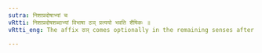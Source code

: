 ```yaml
---
sutra: निशाप्रदोषाभ्यां च
vRtti: निशाप्रदोषशब्दाभ्यां विभाषा ठञ् प्रत्ययो भवति शैषिकः ॥
vRtti_eng: The affix ठञ् comes optionally in the remaining senses after the words '_nisa_', and '_pradosha_'.

---
```

